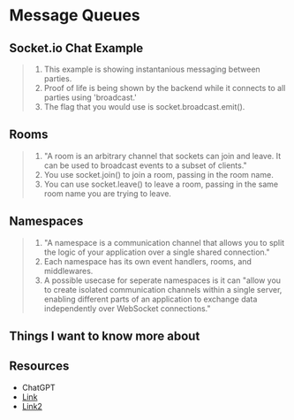 # Message Queues

## Socket.io Chat Example

> 1. This example is showing instantanious messaging between parties.
> 2. Proof of life is being shown by the backend while it connects to all parties using 'broadcast.'
> 3. The flag that you would use is socket.broadcast.emit().

## Rooms

> 1. "A room is an arbitrary channel that sockets can join and leave. It can be used to broadcast events to a subset of clients."
> 2. You use socket.join() to join a room, passing in the room name.
> 3. You can use socket.leave() to leave a room, passing in the same room name you are trying to leave.

## Namespaces

> 1. "A namespace is a communication channel that allows you to split the logic of your application over a single shared connection."
> 2. Each namespace has its own event handlers, rooms, and middlewares.
> 3. A possible usecase for seperate namespaces is it can "allow you to create isolated communication channels within a single server, enabling different parts of an application to exchange data independently over WebSocket connections."

## Things I want to know more about

## Resources

- ChatGPT
- [Link](https://socket.io/docs/v4/rooms)
- [Link2](https://socket.io/docs/v4/namespaces/)
